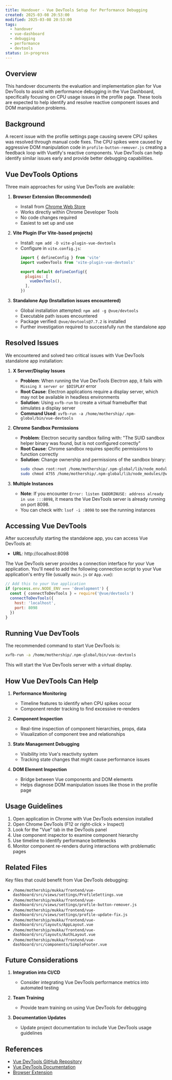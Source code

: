 ```yaml
---
title: Handover - Vue DevTools Setup for Performance Debugging
created: 2025-03-08 20:53:00
modified: 2025-03-08 20:53:00
tags:
  - handover
  - vue-dashboard
  - debugging
  - performance
  - devtools
status: in-progress
---
```


## Overview
This handover documents the evaluation and implementation plan for Vue DevTools to assist with performance debugging in the Vue Dashboard, specifically focusing on CPU usage issues in the profile page. These tools are expected to help identify and resolve reactive component issues and DOM manipulation problems.

## Background
A recent issue with the profile settings page causing severe CPU spikes was resolved through manual code fixes. The CPU spikes were caused by aggressive DOM manipulation code in `profile-button-remover.js` creating a feedback loop with Vuetify's reactive components. Vue DevTools can help identify similar issues early and provide better debugging capabilities.

## Vue DevTools Options

Three main approaches for using Vue DevTools are available:

1. **Browser Extension (Recommended)**
   - Install from [Chrome Web Store](https://chromewebstore.google.com/detail/vuejs-devtools/nhdogjmejiglipccpnnnanhbledajbpd)
   - Works directly within Chrome Developer Tools
   - No code changes required
   - Easiest to set up and use

2. **Vite Plugin (For Vite-based projects)**
   - Install: `npm add -D vite-plugin-vue-devtools`
   - Configure in `vite.config.js`:
     ```javascript
     import { defineConfig } from 'vite'
     import vueDevTools from 'vite-plugin-vue-devtools'
     
     export default defineConfig({
       plugins: [
         vueDevTools(),
       ],
     })
     ```

3. **Standalone App (Installation issues encountered)**
   - Global installation attempted: `npm add -g @vue/devtools`
   - Executable path issues encountered
   - Package verified: `@vue/devtools@7.7.2` is installed
   - Further investigation required to successfully run the standalone app

## Resolved Issues

We encountered and solved two critical issues with Vue DevTools standalone app installation:

1. **X Server/Display Issues**
   - **Problem**: When running the Vue DevTools Electron app, it fails with `Missing X server or $DISPLAY` error
   - **Root Cause**: Electron applications require a display server, which may not be available in headless environments
   - **Solution**: Using `xvfb-run` to create a virtual framebuffer that simulates a display server
   - **Command Used**: `xvfb-run -a /home/mothership/.npm-global/bin/vue-devtools`

2. **Chrome Sandbox Permissions**
   - **Problem**: Electron security sandbox failing with: "The SUID sandbox helper binary was found, but is not configured correctly"
   - **Root Cause**: Chrome sandbox requires specific permissions to function correctly
   - **Solution**: Change ownership and permissions of the sandbox binary:
     ```bash
     sudo chown root:root /home/mothership/.npm-global/lib/node_modules/@vue/devtools/node_modules/electron/dist/chrome-sandbox
     sudo chmod 4755 /home/mothership/.npm-global/lib/node_modules/@vue/devtools/node_modules/electron/dist/chrome-sandbox
     ```

3. **Multiple Instances**
   - **Note**: If you encounter `Error: listen EADDRINUSE: address already in use :::8098`, it means the Vue DevTools server is already running on port 8098.
   - You can check with: `lsof -i :8098` to see the running instances

## Accessing Vue DevTools

After successfully starting the standalone app, you can access Vue DevTools at:

- **URL**: http://localhost:8098

The Vue DevTools server provides a connection interface for your Vue application. You'll need to add the following connection script to your Vue application's entry file (usually `main.js` or `App.vue`):

```javascript
// Add this to your Vue application
if (process.env.NODE_ENV === 'development') {
  const { connectToDevTools } = require('@vue/devtools')
  connectToDevTools({
    host: 'localhost',
    port: 8098
  })
}
```

## Running Vue DevTools

The recommended command to start Vue DevTools is:

```bash
xvfb-run -a /home/mothership/.npm-global/bin/vue-devtools
```

This will start the Vue DevTools server with a virtual display.


## How Vue DevTools Can Help

1. **Performance Monitoring**
   - Timeline features to identify when CPU spikes occur
   - Component render tracking to find excessive re-renders

2. **Component Inspection**
   - Real-time inspection of component hierarchies, props, data
   - Visualization of component tree and relationships

3. **State Management Debugging**
   - Visibility into Vue's reactivity system
   - Tracking state changes that might cause performance issues

4. **DOM Element Inspection**
   - Bridge between Vue components and DOM elements
   - Helps diagnose DOM manipulation issues like those in the profile page

## Usage Guidelines

1. Open application in Chrome with Vue DevTools extension installed
2. Open Chrome DevTools (F12 or right-click > Inspect)
3. Look for the "Vue" tab in the DevTools panel
4. Use component inspector to examine component hierarchy
5. Use timeline to identify performance bottlenecks
6. Monitor component re-renders during interactions with problematic pages

## Related Files

Key files that could benefit from Vue DevTools debugging:
- `/home/mothership/mukka/frontend/vue-dashboard/src/views/settings/ProfileSettings.vue`
- `/home/mothership/mukka/frontend/vue-dashboard/src/views/settings/profile-button-remover.js`
- `/home/mothership/mukka/frontend/vue-dashboard/src/views/settings/profile-update-fix.js`
- `/home/mothership/mukka/frontend/vue-dashboard/src/layouts/AppLayout.vue`
- `/home/mothership/mukka/frontend/vue-dashboard/src/layouts/AuthLayout.vue`
- `/home/mothership/mukka/frontend/vue-dashboard/src/components/SimpleFooter.vue`

## Future Considerations

1. **Integration into CI/CD**
   - Consider integrating Vue DevTools performance metrics into automated testing

2. **Team Training**
   - Provide team training on using Vue DevTools for debugging

3. **Documentation Updates**
   - Update project documentation to include Vue DevTools usage guidelines

## References
- [Vue DevTools GitHub Repository](https://github.com/vuejs/devtools)
- [Vue DevTools Documentation](https://devtools.vuejs.org/)
- [Browser Extension](https://chromewebstore.google.com/detail/vuejs-devtools/nhdogjmejiglipccpnnnanhbledajbpd)
